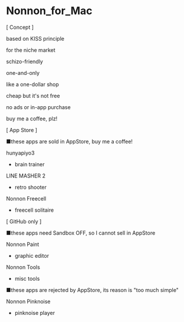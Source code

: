 # Nonnon_for_Mac

[ Concept ]

based on KISS principle

for the niche market

schizo-friendly

one-and-only

like a one-dollar shop

cheap but it's not free

no ads or in-app purchase

buy me a coffee, plz!


[ App Store ]

■these apps are sold in AppStore, buy me a coffee!

hunyapiyo3

+ brain trainer

LINE MASHER 2

+ retro shooter

Nonnon Freecell

+ freecell solitaire



[ GitHub only ]

■these apps need Sandbox OFF, so I cannot sell in AppStore

Nonnon Paint

+ graphic editor

Nonnon Tools

+ misc tools


■these apps are rejected by AppStore, its reason is "too much simple"

Nonnon Pinknoise

+ pinknoise player
